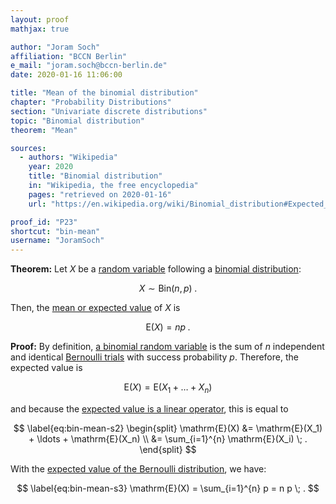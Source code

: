 ```yaml
---
layout: proof
mathjax: true

author: "Joram Soch"
affiliation: "BCCN Berlin"
e_mail: "joram.soch@bccn-berlin.de"
date: 2020-01-16 11:06:00

title: "Mean of the binomial distribution"
chapter: "Probability Distributions"
section: "Univariate discrete distributions"
topic: "Binomial distribution"
theorem: "Mean"

sources:
  - authors: "Wikipedia"
    year: 2020
    title: "Binomial distribution"
    in: "Wikipedia, the free encyclopedia"
    pages: "retrieved on 2020-01-16"
    url: "https://en.wikipedia.org/wiki/Binomial_distribution#Expected_value_and_variance"

proof_id: "P23"
shortcut: "bin-mean"
username: "JoramSoch"
---
```



**Theorem:** Let $X$ be a [random variable](/D/rvar) following a [binomial distribution](/D/bin):

$$ \label{eq:bin}
X \sim \mathrm{Bin}(n,p) \; .
$$

Then, the [mean or expected value](/D/mean) of $X$ is

$$ \label{eq:bin-mean}
\mathrm{E}(X) = n p \; .
$$


**Proof:** By definition, [a binomial random variable](/D/bin) is the sum of $n$ independent and identical [Bernoulli trials](/D/bern) with success probability $p$. Therefore, the expected value is

$$ \label{eq:bin-mean-s1}
\mathrm{E}(X) = \mathrm{E}(X_1 + \ldots + X_n)
$$

and because the [expected value is a linear operator](/P/mean-lin), this is equal to

$$ \label{eq:bin-mean-s2}
\begin{split}
\mathrm{E}(X) &= \mathrm{E}(X_1) + \ldots + \mathrm{E}(X_n) \\
&= \sum_{i=1}^{n} \mathrm{E}(X_i) \; .
\end{split}
$$

With the [expected value of the Bernoulli distribution](/P/bern-mean), we have:

$$ \label{eq:bin-mean-s3}
\mathrm{E}(X) = \sum_{i=1}^{n} p = n p \; .
$$